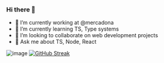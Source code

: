 ### Hi there 👋

- 🔭 I’m currently working at @mercadona
- 🌱 I’m currently learning TS, Type systems
- 👯 I’m looking to collaborate on web development projects
- 💬 Ask me about TS, Node, React


![image](https://api.githubtrends.io/user/svg/sigfriedCub1990/langs?time_range=one_year&compact=True&theme=classic) [![GitHub Streak](https://streak-stats.demolab.com?user=sigfriedcub1990)](https://git.io/streak-stats)

